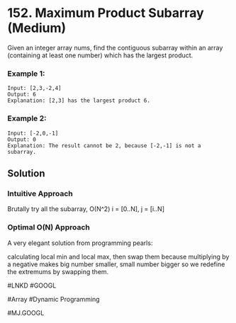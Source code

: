 # 152. Maximum Product Subarray (Medium)

Given an integer array nums, find the contiguous subarray within an array (containing at least one number) which has the largest product.

### Example 1:
```
Input: [2,3,-2,4]
Output: 6
Explanation: [2,3] has the largest product 6.
```
### Example 2:
```
Input: [-2,0,-1]
Output: 0
Explanation: The result cannot be 2, because [-2,-1] is not a subarray.
```

## Solution
### Intuitive Approach
Brutally try all the subarray, O(N^2) i = [0..N], j = [i..N]

### Optimal O(N) Approach
A very elegant solution from programming pearls:

calculating local min and local max, then swap them because multiplying by a negative makes big number smaller, small number bigger so we redefine the extremums by swapping them.

#LNKD #GOOGL

#Array #Dynamic Programming

#MJ.GOOGL